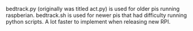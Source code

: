 bedtrack.py (originally was titled act.py) is used for older pis running raspberian.
bedtrack.sh is used for newer pis that had difficulty running python scripts. A lot faster to implement when releasing new RPI.
